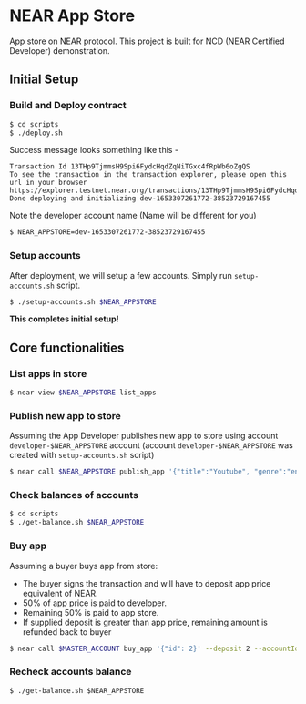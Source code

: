 # NEAR App Store

App store on NEAR protocol. This project is built for NCD (NEAR Certified Developer) demonstration.

## Initial Setup

### Build and Deploy contract

```sh
$ cd scripts
$ ./deploy.sh
```

Success message looks something like this -

```
Transaction Id 13THp9TjmmsH9Spi6FydcHqdZqNiTGxc4fRpWb6oZgQS
To see the transaction in the transaction explorer, please open this url in your browser
https://explorer.testnet.near.org/transactions/13THp9TjmmsH9Spi6FydcHqdZqNiTGxc4fRpWb6oZgQS
Done deploying and initializing dev-1653307261772-38523729167455
```

Note the developer account name (Name will be different for you)

```sh
$ NEAR_APPSTORE=dev-1653307261772-38523729167455
```

### Setup accounts

After deployment, we will setup a few accounts. Simply run `setup-accounts.sh` script.

```sh
$ ./setup-accounts.sh $NEAR_APPSTORE
```

**This completes initial setup!**

## Core functionalities

### List apps in store

```sh
$ near view $NEAR_APPSTORE list_apps
```

### Publish new app to store

Assuming the App Developer publishes new app to store using account `developer-$NEAR_APPSTORE` account (account `developer-$NEAR_APPSTORE` was created with `setup-accounts.sh` script)

```sh
$ near call $NEAR_APPSTORE publish_app '{"title":"Youtube", "genre":"entertainment", "yocto_price":"9000000000000000000000000"}' --accountId developer-$NEAR_APPSTORE
```

### Check balances of accounts

```sh
$ cd scripts
$ ./get-balance.sh $NEAR_APPSTORE
```

### Buy app

Assuming a buyer buys app from store:

- The buyer signs the transaction and will have to deposit app price equivalent of NEAR.
- 50% of app price is paid to developer.
- Remaining 50% is paid to app store.
- If supplied deposit is greater than app price, remaining amount is refunded back to buyer

```sh
$ near call $MASTER_ACCOUNT buy_app '{"id": 2}' --deposit 2 --accountId buyer-$MASTER_ACCOUNT
```

### Recheck accounts balance

```
$ ./get-balance.sh $NEAR_APPSTORE
```
